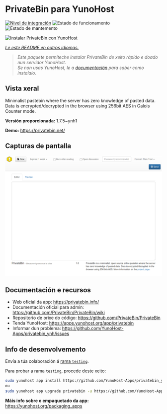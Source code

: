 <!--
NOTA: Este README foi creado automáticamente por <https://github.com/YunoHost/apps/tree/master/tools/readme_generator>
NON debe editarse manualmente.
-->

# PrivateBin para YunoHost

[![Nivel de integración](https://dash.yunohost.org/integration/privatebin.svg)](https://ci-apps.yunohost.org/ci/apps/privatebin/) ![Estado de funcionamento](https://ci-apps.yunohost.org/ci/badges/privatebin.status.svg) ![Estado de mantemento](https://ci-apps.yunohost.org/ci/badges/privatebin.maintain.svg)

[![Instalar PrivateBin con YunoHost](https://install-app.yunohost.org/install-with-yunohost.svg)](https://install-app.yunohost.org/?app=privatebin)

*[Le este README en outros idiomas.](./ALL_README.md)*

> *Este paquete permíteche instalar PrivateBin de xeito rápido e doado nun servidor YunoHost.*  
> *Se non usas YunoHost, le a [documentación](https://yunohost.org/install) para saber como instalalo.*

## Vista xeral

Minimalist pastebin where the server has zero knowledge of pasted data. Data is encrypted/decrypted in the browser using 256bit AES in Galois Counter mode.


**Versión proporcionada:** 1.7.5~ynh1

**Demo:** <https://privatebin.net/>

## Capturas de pantalla

![Captura de pantalla de PrivateBin](./doc/screenshots/bootstrap.png)

## Documentación e recursos

- Web oficial da app: <https://privatebin.info/>
- Documentación oficial para admin: <https://github.com/PrivateBin/PrivateBin/wiki>
- Repositorio de orixe do código: <https://github.com/PrivateBin/PrivateBin>
- Tenda YunoHost: <https://apps.yunohost.org/app/privatebin>
- Informar dun problema: <https://github.com/YunoHost-Apps/privatebin_ynh/issues>

## Info de desenvolvemento

Envía a túa colaboración á [rama `testing`](https://github.com/YunoHost-Apps/privatebin_ynh/tree/testing).

Para probar a rama `testing`, procede deste xeito:

```bash
sudo yunohost app install https://github.com/YunoHost-Apps/privatebin_ynh/tree/testing --debug
ou
sudo yunohost app upgrade privatebin -u https://github.com/YunoHost-Apps/privatebin_ynh/tree/testing --debug
```

**Máis info sobre o empaquetado da app:** <https://yunohost.org/packaging_apps>
